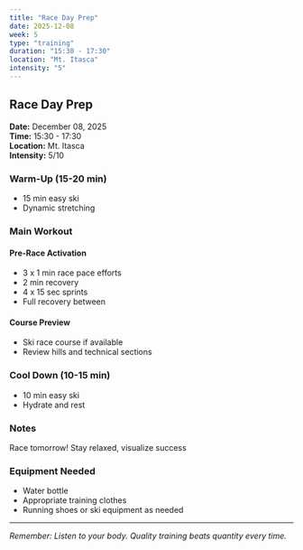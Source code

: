 ```yaml
---
title: "Race Day Prep"
date: 2025-12-08
week: 5
type: "training"
duration: "15:30 - 17:30"
location: "Mt. Itasca"
intensity: "5"
---
```


## Race Day Prep

**Date:** December 08, 2025  
**Time:** 15:30 - 17:30  
**Location:** Mt. Itasca  
**Intensity:** 5/10

### Warm-Up (15-20 min)
- 15 min easy ski
- Dynamic stretching

### Main Workout
#### Pre-Race Activation
- 3 x 1 min race pace efforts
- 2 min recovery
- 4 x 15 sec sprints
- Full recovery between

#### Course Preview
- Ski race course if available
- Review hills and technical sections

### Cool Down (10-15 min)
- 10 min easy ski
- Hydrate and rest

### Notes
Race tomorrow! Stay relaxed, visualize success

### Equipment Needed
- Water bottle
- Appropriate training clothes
- Running shoes or ski equipment as needed

---
*Remember: Listen to your body. Quality training beats quantity every time.*